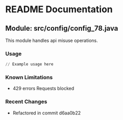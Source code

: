 # README Documentation

## Module: src/config/config_78.java

This module handles api misuse operations.

### Usage

```python
// Example usage here
```

### Known Limitations

- 429 errors Requests blocked

### Recent Changes

- Refactored in commit d6aa0b22

